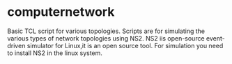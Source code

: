 # computernetwork
Basic TCL script for various topologies. 
Scripts are for simulating the various types of network topologies using NS2.
NS2 iis open-source event-driven simulator for Linux,it is an open source tool.
For simulation you need to install NS2 in the linux system.
